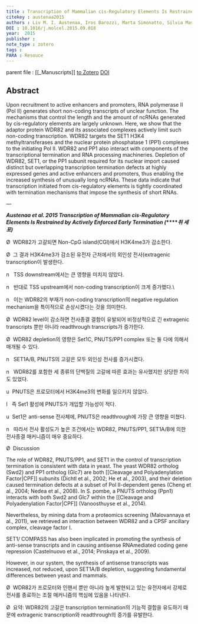 ```yaml
---
title : Transcription of Mammalian cis-Regulatory Elements Is Restrained by Actively Enforced Early Termination
citekey : austenaa2015
authors : Liv M. I. Austenaa, Iros Barozzi, Marta Simonatto, Silvia Masella, Giulia Della Chiara, Serena Ghisletti, Alessia Curina, Elzo Wit, Britta A. M. Bouwman, Stefano Pretis, Viviana Piccolo, Alberto Termanini, Elena Prosperini, Mattia Pelizzola, Wouter Laat, Gioacchino Natoli
DOI : 10.1016/j.molcel.2015.09.018
year:  2015
publisher : 
note_type : zotero
tags : 
PARA : Resouce
---
```

parent file : [[_Manuscripts]]
[to Zotero](zotero://select/items/@austenaa2015) [DOI](https://doi.org/10.1016/j.molcel.2015.09.018)

Abstract
---
Upon recruitment to active enhancers and promoters, RNA polymerase II (Pol II) generates short non-coding transcripts of unclear function. The mechanisms that control the length and the amount of ncRNAs generated by cis-regulatory elements are largely unknown. Here, we show that the adaptor protein WDR82 and its associated complexes actively limit such non-coding transcription. WDR82 targets the SET1 H3K4 methyltransferases and the nuclear protein phosphatase 1 (PP1) complexes to the initiating Pol II. WDR82 and PP1 also interact with components of the transcriptional termination and RNA processing machineries. Depletion of WDR82, SET1, or the PP1 subunit required for its nuclear import caused distinct but overlapping transcription termination defects at highly expressed genes and active enhancers and promoters, thus enabling the increased synthesis of unusually long ncRNAs. These data indicate that transcription initiated from cis-regulatory elements is tightly coordinated with termination mechanisms that impose the synthesis of short RNAs.

—

**_Austenaa et al. 2015 Transcription of Mammalian cis-Regulatory Elements Is Restrained by Actively Enforced Early Termination (_****_쥐 세포)_**

Ø  WDR82가 고갈되면 Non-CpG island(CGI)에서 H3K4me3가 감소한다.

Ø  그 결과 H3K4me3가 감소된 유전자 근처에서의 외인성 전사(extragenic transcription이 발생한다.

n   TSS downstream에서는 큰 영향을 미치지 않았다.

n   반대로 TSS upstream에서 non-coding transcription이 크게 증가했다.\

n   이는 WDR82의 부재가 non-coding transcription의 negative regulation mechanism을 특이적으로 손상시켰다는 것을 의미한다.

Ø  WDR82 level이 감소하면 전사종결 결함이 유발되어 비정상적으로 긴 extragenic transcripts 뿐만 아니라 readthrough transcripts가 증가한다.

Ø  WDR82 depletion의 영향은 Set1C, PNUTS/PP1 complex 또는 둘 다에 의해서 매개될 수 있다.

n   SET1A/B, PNUTS의 고갈은 모두 외인성 전사를 증가시켰다.

n   WDR82를 포함한 세 종류의 단백질의 고갈에 따른 효과는 유사했지만 상당한 차이도 있었다.

u  PNUTS은 프로모터에서 H3K4me3의 변화를 일으키지 않았다.

l   즉 Set1 활성에 PNUTS가 개입할 가능성이 적다.

u  Set1은 anti-sense 전사체에, PNUTS은 readthrough에 가장 큰 영향을 미쳤다.

n   따라서 전사 활성도가 높은 조건에서는 WDR82, PNUTS/PP1, SET1A/B에 의한 전사종결 매커니즘이 매우 중요하다.

Ø  Discussion

The role of WDR82, PNUTS/PP1, and SET1 in the control of transcription termination is consistent with data in yeast. The yeast WDR82 ortholog (Swd2) and PP1 ortholog (Glc7) are both [[Cleavage and Polyadenylation Factor|CPF]] subunits (Dichtl et al., 2002; He et al., 2003), and their deletion caused termination defects at a subset of Pol II-dependent genes (Cheng et al., 2004; Nedea et al., 2008). In S. pombe, a PNUTS ortholog (Ppn1) interacts with both Swd2 and Glc7 within the [[Cleavage and Polyadenylation Factor|CPF]] (Vanoosthuyse et al., 2014).

Nevertheless, by mining data from a proteomics screening (Malovannaya et al., 2011), we retrieved an interaction between WDR82 and a CPSF ancillary complex, cleavage factor I.

SET1/ COMPASS has also been implicated in promoting the synthesis of anti-sense transcripts and in causing antisense RNAmediated coding gene repression (Castelnuovo et al., 2014; Pinskaya et al., 2009).

However, in our system, the synthesis of antisense transcripts was increased, not reduced, upon SET1A/B depletion, suggesting fundamental differences between yeast and mammals.

Ø  WDR82가 프로모터와 인핸서 뿐만 아니라 높게 발현되고 있는 유전자에서 강제로 전사를 종료하는 조절 매커니즘의 핵심에 있음을 나타낸다.

Ø  요약: WDR82의 고갈은 transcription termination의 기능적 결합을 유도하기 때문에 extragenic transcription와 readthrough의 증가를 유발한다.